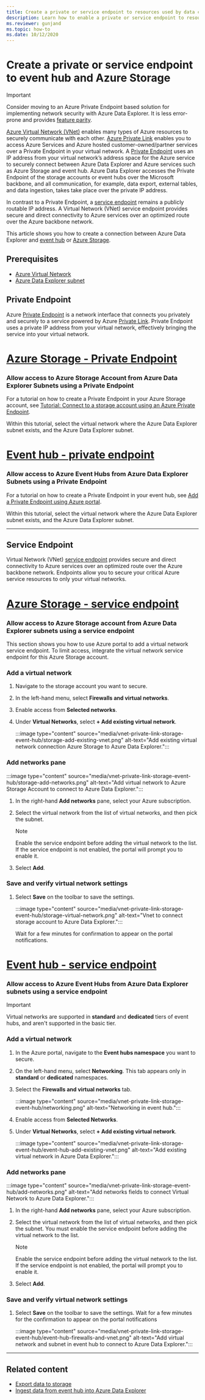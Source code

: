 ```yaml
---
title: Create a private or service endpoint to resources used by data connections, such as event hub and Azure Storage
description: Learn how to enable a private or service endpoint to resources used by data connections, such as event hub and Storage
ms.reviewer: gunjand
ms.topic: how-to
ms.date: 10/12/2020
---
```

# Create a private or service endpoint to event hub and Azure Storage

> [!IMPORTANT]
> Consider moving to an Azure Private Endpoint based solution for implementing network security with Azure Data Explorer. It is less error-prone and provides [feature parity](security-network-overview.md#comparison-and-recommendation).

[Azure Virtual Network (VNet)](/azure/virtual-network/virtual-networks-overview) enables many types of Azure resources to securely communicate with each other. [Azure Private Link](/azure/private-link/) enables you to access Azure Services and Azure hosted customer-owned/partner services over a Private Endpoint in your virtual network. A [Private Endpoint](/azure/private-link/private-endpoint-overview) uses an IP address from your virtual network’s address space for the Azure service to securely connect between Azure Data Explorer and Azure services such as Azure Storage and event hub. Azure Data Explorer accesses the Private Endpoint of the storage accounts or event hubs over the Microsoft backbone, and all communication, for example, data export, external tables, and data ingestion, takes take place over the private IP address. 

In contrast to a Private Endpoint, a [service endpoint](/azure/virtual-network/virtual-network-service-endpoints-overview) remains a publicly routable IP address. A Virtual Network (VNet) service endpoint provides secure and direct connectivity to Azure services over an optimized route over the Azure backbone network. 

This article shows you how to create a connection between Azure Data Explorer and [event hub](ingest-data-event-hub-overview.md) or [Azure Storage](/azure/storage/).

## Prerequisites

* [Azure Virtual Network](/azure/virtual-network/virtual-networks-overview)
* [Azure Data Explorer subnet](vnet-deployment.md)

## Private Endpoint

Azure [Private Endpoint](/azure/private-link/private-endpoint-overview) is a network interface that connects you privately and securely to a service powered by Azure [Private Link](/azure/private-link/). Private Endpoint uses a private IP address from your virtual network, effectively bringing the service into your virtual network. 
 
# [Azure Storage - Private Endpoint](#tab/storage-account)

### Allow access to Azure Storage Account from Azure Data Explorer Subnets using a Private Endpoint

For a tutorial on how to create a Private Endpoint in your Azure Storage account, see [Tutorial: Connect to a storage account using an Azure Private Endpoint](/azure/private-link/tutorial-private-endpoint-storage-portal).

Within this tutorial, select the virtual network where the Azure Data Explorer subnet exists, and the Azure Data Explorer subnet.

# [Event hub - private endpoint](#tab/event-hub)

### Allow access to Azure Event Hubs from Azure Data Explorer Subnets using a Private Endpoint

For a tutorial on how to create a Private Endpoint in your event hub, see [Add a Private Endpoint using Azure portal](/azure/event-hubs/private-link-service#add-a-private-endpoint-using-azure-portal).

Within this tutorial, select the virtual network where the Azure Data Explorer subnet exists, and the Azure Data Explorer subnet.

---

## Service Endpoint

Virtual Network (VNet) [service endpoint](/azure/virtual-network/virtual-network-service-endpoints-overview) provides secure and direct connectivity to Azure services over an optimized route over the Azure backbone network. Endpoints allow you to secure your critical Azure service resources to only your virtual networks. 

# [Azure Storage - service endpoint](#tab/storage-account)

### Allow access to Azure Storage account from Azure Data Explorer subnets using a service endpoint

This section shows you how to use Azure portal to add a virtual network service endpoint. To limit access, integrate the virtual network service endpoint for this Azure Storage account.

### Add a virtual network 

1. Navigate to the storage account you want to secure.
1. In the left-hand menu, select **Firewalls and virtual networks**.
1. Enable access from **Selected networks**.
1. Under **Virtual Networks**, select **+ Add existing virtual network**. 

    :::image type="content" source="media/vnet-private-link-storage-event-hub/storage-add-existing-vnet.png" alt-text="Add existing virtual network connection Azure Storage to Azure Data Explorer.":::

### Add networks pane

:::image type="content" source="media/vnet-private-link-storage-event-hub/storage-add-networks.png" alt-text="Add virtual network to Azure Storage Account to connect to Azure Data Explorer.":::

1. In the right-hand **Add networks** pane, select your Azure subscription.

1. Select the virtual network from the list of virtual networks, and then pick the subnet. 

    > [!NOTE]
    > Enable the service endpoint before adding the virtual network to the list. If the service endpoint is not enabled, the portal will prompt you to enable it.
    
1. Select **Add**.

### Save and verify virtual network settings

1. Select **Save** on the toolbar to save the settings. 

    :::image type="content" source="media/vnet-private-link-storage-event-hub/storage-virtual-network.png" alt-text="Vnet to connect storage account to Azure Data Explorer.":::

    Wait for a few minutes for confirmation to appear on the portal notifications.

# [Event hub - service endpoint](#tab/event-hub)

### Allow access to Azure Event Hubs from Azure Data Explorer subnets using a service endpoint

> [!IMPORTANT]
> Virtual networks are supported in **standard** and **dedicated** tiers of event hubs, and aren't supported in the basic tier. 

### Add a virtual network

1. In the Azure portal, navigate to the **Event hubs namespace** you want to secure.
1. On the left-hand menu, select **Networking**. This tab appears only in **standard** or **dedicated** namespaces.
1. Select the **Firewalls and virtual networks** tab. 

    :::image type="content" source="media/vnet-private-link-storage-event-hub/networking.png" alt-text="Networking in event hub.":::

1. Enable access from **Selected Networks**.
1. Under **Virtual Networks**, select **+ Add existing virtual network**. 

    :::image type="content" source="media/vnet-private-link-storage-event-hub/event-hub-add-existing-vnet.png" alt-text="Add existing virtual network in Azure Data Explorer.":::

### Add networks pane

:::image type="content" source="media/vnet-private-link-storage-event-hub/add-networks.png" alt-text="Add networks fields to connect Virtual Network to Azure Data Explorer.":::  

1. In the right-hand **Add networks** pane, select your Azure subscription.

1. Select the virtual network from the list of virtual networks, and then pick the subnet. You must enable the service endpoint before adding the virtual network to the list. 
    > [!NOTE]
    > Enable the service endpoint before adding the virtual network to the list. If the service endpoint is not enabled, the portal will prompt you to enable it.
1. Select **Add**.

### Save and verify virtual network settings

1. Select **Save** on the toolbar to save the settings. Wait for a few minutes for the confirmation to appear on the portal notifications
    
    :::image type="content" source="media/vnet-private-link-storage-event-hub/event-hub-firewalls-and-vnet.png" alt-text="Add virtual network and subnet in event hub to connect to Azure Data Explorer."::: 

---

## Related content

* [Export data to storage](kusto/management/data-export/export-data-to-storage.md)
* [Ingest data from event hub into Azure Data Explorer](ingest-data-event-hub.md)
